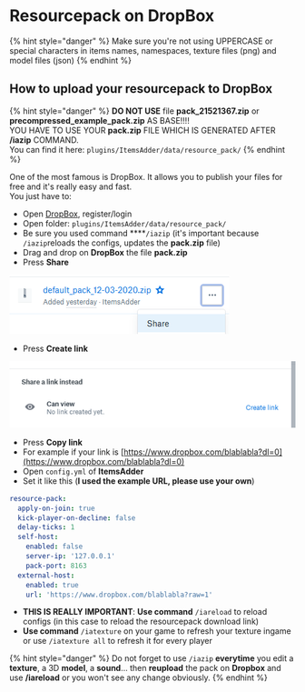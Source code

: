 # Resourcepack on DropBox

{% hint style="danger" %}
Make sure you're not using UPPERCASE or special characters in items names, namespaces, texture files \(png\) and model files \(json\)
{% endhint %}

## How to upload your resourcepack to DropBox

{% hint style="danger" %}
**DO NOT USE** file **pack\_21521367.zip** or **precompressed\_example\_pack.zip** AS BASE!!!!  
YOU HAVE TO USE YOUR **pack.zip** FILE WHICH IS GENERATED AFTER **/iazip** COMMAND.  
You can find it here: `plugins/ItemsAdder/data/resource_pack/`
{% endhint %}

One of the most famous is DropBox. It allows you to publish your files for free and it's really easy and fast.  
You just have to:

* Open [DropBox](https://dropbox.com/), register/login
* Open folder: `plugins/ItemsAdder/data/resource_pack/`
* Be sure you used command ****`/iazip` \(it's important because `/iazip`reloads the configs, updates the **pack.zip** file\)
* Drag and drop on **DropBox** the file **pack.zip**
* Press **Share**

![](../../.gitbook/assets/image%20%287%29.png)

* Press **Create link**

![](../../.gitbook/assets/image%20%282%29.png)

* Press **Copy link**
* For example if your link is [https://www.dropbox.com/blablabla?dl=0](https://www.dropbox.com/blablabla?dl=0) 
* Open `config.yml` of **ItemsAdder**
* Set it like this \(**I used the example URL, please use your own**\)

```yaml
resource-pack:
  apply-on-join: true
  kick-player-on-decline: false
  delay-ticks: 1
  self-host:
    enabled: false
    server-ip: '127.0.0.1'
    pack-port: 8163
  external-host:
    enabled: true
    url: 'https://www.dropbox.com/blablabla?raw=1'
```

* **THIS IS REALLY IMPORTANT**: **Use command** `/iareload` to reload configs \(in this case to reload the resourcepack download link\)
* **Use command** `/iatexture` on your game to refresh your texture ingame or use `/iatexture all` to refresh it for every player

{% hint style="danger" %}
Do not forget to use `/iazip` **everytime** you edit a **texture**, a 3D **model**, a **sound**... then **reupload** the pack on **Dropbox** and use **/iareload** or you won't see any change obviously.
{% endhint %}

